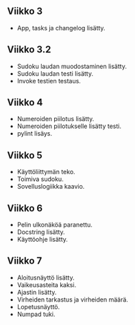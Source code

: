 ## Viikko 3
- App, tasks ja changelog lisätty.
## Viikko 3.2
- Sudoku laudan muodostaminen lisätty.
- Sudoku laudan testi lisätty.
- Invoke testien testaus.
## Viikko 4
- Numeroiden piilotus lisätty.
- Numeroiden piilotukselle lisätty testi.
- pylint lisäys.
## Viikko 5
- Käyttöliittymän teko.
- Toimiva sudoku.
- Sovelluslogiikka kaavio.
## Viikko 6
- Pelin ulkonäköä paranettu.
- Docstring lisätty.
- Käyttöohje lisätty.
## Viikko 7
- Aloitusnäyttö lisätty.
- Vaikeusasteita kaksi.
- Ajastin lisätty.
- Virheiden tarkastus ja virheiden määrä.
- Lopetusnäyttö.
- Numpad tuki.

